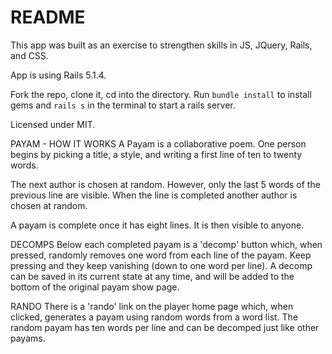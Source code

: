 # README

This app was built as an exercise to strengthen skills in JS, JQuery, Rails, and CSS.

App is using Rails 5.1.4. 

Fork the repo, clone it, cd into the directory. Run `bundle install` to install gems and `rails s` in the terminal to start a rails server.

Licensed under MIT.

PAYAM - HOW IT WORKS
A Payam is a collaborative poem. One person begins by picking a title, a style, and writing a first line of ten to twenty words.

The next author is chosen at random. However, only the last 5 words of the previous line are visible. When the line is completed another author is chosen at random.

A payam is complete once it has eight lines. It is then visible to anyone.

DECOMPS
Below each completed payam is a 'decomp' button which, when pressed, randomly removes one word from each line of the payam. Keep pressing and they keep vanishing (down to one word per line). A decomp can be saved in its current state at any time, and will be added to the bottom of the original payam show page. 

RANDO
There is a 'rando' link on the player home page which, when clicked, generates a payam using random words from a word list. The random payam has ten words per line and can be decomped just like other payams. 
